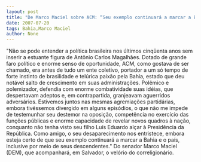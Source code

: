 ```yaml
---
layout: post
title: "De Marco Maciel sobre ACM: “Seu exemplo continuará a marcar a Bahia e o país”"
date: 2007-07-20
tags: Bahia,Marco Maciel
author: None
---
```

&quot;N&atilde;o se pode entender a pol&iacute;tica brasileira nos &uacute;ltimos cinq&uuml;enta anos sem inserir a estuante figura de Ant&ocirc;nio Carlos Magalh&atilde;es. Dotado de grande faro pol&iacute;tico e enorme senso de oportunidade, ACM, como gostava de ser chamado, era antes de tudo um ente coletivo, portador a um s&oacute; tempo de forte instinto de brasilidade e tel&uacute;rica paix&atilde;o pela Bahia, estado que deu not&aacute;vel salto de crescimento em suas administra&ccedil;&otilde;es.
Pol&ecirc;mico e polemizador, defendia com enorme combatividade suas id&eacute;ias, que despertavam adeptos e, em contrapartida, granjeavam aguerridos advers&aacute;rios. Estivemos juntos nas mesmas agremia&ccedil;&otilde;es partid&aacute;rias, embora tiv&eacute;ssemos divergido em alguns epis&oacute;dios, o que n&atilde;o me impede de testemunhar seu destemor na oposi&ccedil;&atilde;o, compet&ecirc;ncia no exerc&iacute;cio das fun&ccedil;&otilde;es p&uacute;blicas e enorme capacidade de revelar novos quadros &agrave; na&ccedil;&atilde;o, conquanto n&atilde;o tenha visto seu filho Lu&iacute;s Eduardo al&ccedil;ar &agrave; Presid&ecirc;ncia da Rep&uacute;blica.
Como amigo, o seu desaparecimento nos entristece, embora esteja certo de que seu exemplo continuar&aacute; a marcar a Bahia e o pa&iacute;s, inclusive por meio de seus descendentes.&quot;
Do senador Marco Maciel (DEM), que acompanhar&aacute;, em Salvador, o vel&oacute;rio do correligion&aacute;rio. 